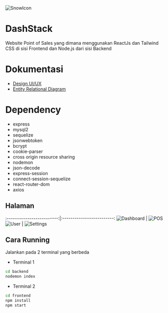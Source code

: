 ![SnowIcon](https://github.com/user-attachments/assets/a0ac0c77-30d8-4305-9e32-02ac1de9d430)

# DashStack
Website Point of Sales yang dimana menggunakan ReactJs dan Tailwind CSS di sisi Frontend dan Node.js dari sisi Backend

# Dokumentasi
- [Design UI/UX](https://www.figma.com/design/FAT7JelIKLYQdwNbEjtb1j/UI%2FUX-POS_MAGANG?node-id=0-1&p=f&t=IJQ0F2YyMPhMOqqE-0)
- [Entity Relational Diagram](https://dbdiagram.io/d/POS-67481699e9daa85acafae1f8)

# Dependency
- express
- mysql2
- sequelize 
- jsonwebtoken
- bcrypt
- cookie-parser
- cross origin resource sharing
- nodemon
- json-decode
- express-session
- connect-session-sequelize
- react-router-dom
- axios

## Halaman

:-------------------------:|:-------------------------:
![Dashboard](https://github.com/user-attachments/assets/d0722453-4d32-4208-9f66-8755a72d12e0) | ![POS](https://github.com/user-attachments/assets/bd61a515-a0a1-438e-a07f-13620beae694)
![User](https://github.com/user-attachments/assets/dc377e12-0a08-44d8-ba94-756c6dc0537c) | ![Settings](https://github.com/user-attachments/assets/efdaefdf-4f94-42f4-9168-1732bf1c7f21)

## Cara Running

Jalankan pada 2 terminal yang berbeda 

- Terminal 1
```bash
cd backend
nodemon index
```

- Terminal 2
```bash
cd frontend
npm install
npm start
```

